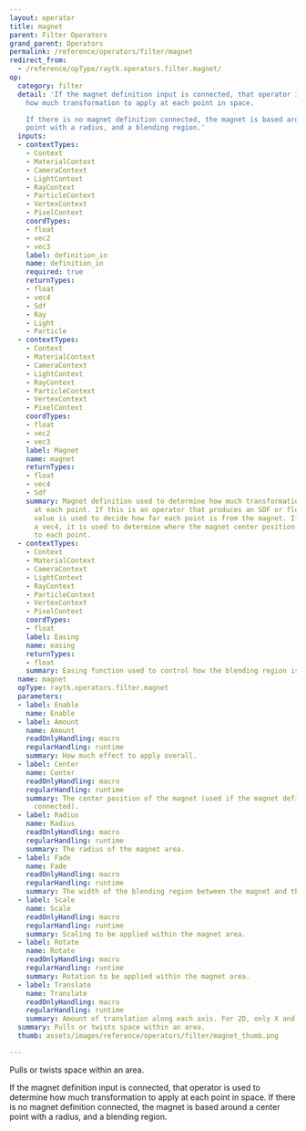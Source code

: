 ```yaml
---
layout: operator
title: magnet
parent: Filter Operators
grand_parent: Operators
permalink: /reference/operators/filter/magnet
redirect_from:
  - /reference/opType/raytk.operators.filter.magnet/
op:
  category: filter
  detail: 'If the magnet definition input is connected, that operator is used to determine
    how much transformation to apply at each point in space.

    If there is no magnet definition connected, the magnet is based around a center
    point with a radius, and a blending region.'
  inputs:
  - contextTypes:
    - Context
    - MaterialContext
    - CameraContext
    - LightContext
    - RayContext
    - ParticleContext
    - VertexContext
    - PixelContext
    coordTypes:
    - float
    - vec2
    - vec3
    label: definition_in
    name: definition_in
    required: true
    returnTypes:
    - float
    - vec4
    - Sdf
    - Ray
    - Light
    - Particle
  - contextTypes:
    - Context
    - MaterialContext
    - CameraContext
    - LightContext
    - RayContext
    - ParticleContext
    - VertexContext
    - PixelContext
    coordTypes:
    - float
    - vec2
    - vec3
    label: Magnet
    name: magnet
    returnTypes:
    - float
    - vec4
    - Sdf
    summary: Magnet definition used to determine how much transformation to apply
      at each point. If this is an operator that produces an SDF or float value, that
      value is used to decide how far each point is from the magnet. If it returns
      a vec4, it is used to determine where the magnet center position is relative
      to each point.
  - contextTypes:
    - Context
    - MaterialContext
    - CameraContext
    - LightContext
    - RayContext
    - ParticleContext
    - VertexContext
    - PixelContext
    coordTypes:
    - float
    label: Easing
    name: easing
    returnTypes:
    - float
    summary: Easing function used to control how the blending region is smoothed.
  name: magnet
  opType: raytk.operators.filter.magnet
  parameters:
  - label: Enable
    name: Enable
  - label: Amount
    name: Amount
    readOnlyHandling: macro
    regularHandling: runtime
    summary: How much effect to apply overall.
  - label: Center
    name: Center
    readOnlyHandling: macro
    regularHandling: runtime
    summary: The center position of the magnet (used if the magnet definition is not
      connected).
  - label: Radius
    name: Radius
    readOnlyHandling: macro
    regularHandling: runtime
    summary: The radius of the magnet area.
  - label: Fade
    name: Fade
    readOnlyHandling: macro
    regularHandling: runtime
    summary: The width of the blending region between the magnet and the rest of space.
  - label: Scale
    name: Scale
    readOnlyHandling: macro
    regularHandling: runtime
    summary: Scaling to be applied within the magnet area.
  - label: Rotate
    name: Rotate
    readOnlyHandling: macro
    regularHandling: runtime
    summary: Rotation to be applied within the magnet area.
  - label: Translate
    name: Translate
    readOnlyHandling: macro
    regularHandling: runtime
    summary: Amount of translation along each axis. For 2D, only X and Y are used.
  summary: Pulls or twists space within an area.
  thumb: assets/images/reference/operators/filter/magnet_thumb.png

---
```



Pulls or twists space within an area.

If the magnet definition input is connected, that operator is used to determine how much transformation to apply at each point in space.
If there is no magnet definition connected, the magnet is based around a center point with a radius, and a blending region.
